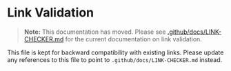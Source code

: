 # Link Validation

> **Note:** This documentation has moved. Please see [.github/docs/LINK-CHECKER.md](.github/docs/LINK-CHECKER.md) for the current documentation on link validation.

This file is kept for backward compatibility with existing links. Please update any references to this file to point to `.github/docs/LINK-CHECKER.md` instead.
